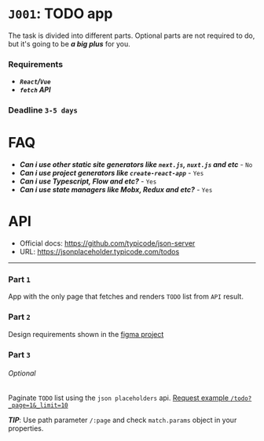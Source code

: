 # `J001`: TODO app
The task is divided into different parts. Optional parts are not required
to do, but it's going to be ***a big plus*** for you.

### Requirements
+ ***`React`/`Vue`***
+ ***`fetch` API***

### Deadline `3-5 days`

# FAQ
+ ***Can i use other static site generators like `next.js`, `nuxt.js` and etc*** - `No`
+ ***Can i use project generators like `create-react-app`*** - `Yes`
+ ***Can i use Typescript, Flow and etc?*** - `Yes`
+ ***Can i use state managers like Mobx, Redux and etc?*** - `Yes`

# API
+ Official docs: https://github.com/typicode/json-server
+ URL: https://jsonplaceholder.typicode.com/todos

---

### Part `1`
App with the only page that fetches and renders `TODO` list from `API` result.

### Part `2`
Design requirements shown in the [figma project](https://www.figma.com/file/ZmX8H1qMc8k5fivTHty6dH/Azimutlabs-Front-Developer-Tasks?node-id=0%3A1)

### Part `3`
###### Optional

Paginate `TODO` list using the `json placeholders` api.
[Request example `/todo?_page=1&_limit=10`](https://jsonplaceholder.typicode.com/todos?_page=1&_limit=10)

***TIP***: Use path parameter `/:page` and check `match.params` object in your properties.
